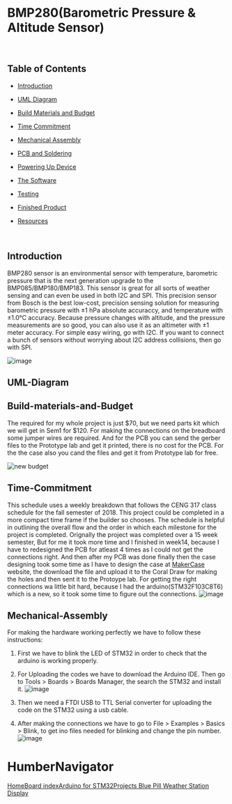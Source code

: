 # BMP280(Barometric Pressure & Altitude Sensor)

<br />

##  Table of Contents

- [Introduction](#Introduction)

- [UML Diagram](#UML-Diagram)

- [Build Materials and Budget](#Build-materials-and-Budget)

- [Time Commitment](#Time-Commitment)

- [Mechanical Assembly](#Mechanical-Assembly)

- [PCB and Soldering](#pcb-and-soldering)

- [Powering Up Device](#powering-up-device)

- [The Software](#the-software)

- [Testing](#testing)

- [Finished Product](#finished-product)

- [Resources](#resources)

<br />

## Introduction
 BMP280 sensor is an environmental sensor with temperature, barometric pressure that is the next generation upgrade to the BMP085/BMP180/BMP183. This sensor is great for all sorts of weather sensing and can even be used in both I2C and SPI. This precision sensor from Bosch is the best low-cost, precision sensing solution for measuring barometric pressure with ±1 hPa absolute accuraccy, and temperature with ±1.0°C accuracy. Because pressure changes with altitude, and the pressure measurements are so good, you can also use it as an altimeter with  ±1 meter accuracy. For simple easy wiring, go with I2C. If you want to connect a bunch of sensors without worrying about I2C address collisions, then go with SPI.
 
 ![image](https://user-images.githubusercontent.com/43187006/49831322-951a8b80-fd61-11e8-95c3-a2f389499f17.png)
 
 ## UML-Diagram
 
 ## Build-materials-and-Budget
 The required for my whole project is just $70, but we need parts kit which we will get in Sem1 for $120. For making the connections on the breadboard some jumper wires are required. And for the PCB you can send the gerber files to the Prototype lab and get it printed, there is no cost for the PCB. For the the case also you cand the files and get it from Prototype lab for free.  
 
 ![new budget](https://user-images.githubusercontent.com/43187006/49832284-360a4600-fd64-11e8-9098-5a0c6e5747ff.PNG)
 
 
## Time-Commitment
This schedule uses a weekly breakdown that follows the CENG 317 class schedule for the fall semester of 2018. This project could be completed in a more compact time frame if the builder so chooses. The schedule is helpful in outlining the overall flow and the order in which each milestone for the project is completed. Orignally the project was completed over a 15 week semester, But for me it took more time and I finished in week14, because I have to redesigned the PCB for atleast 4 times as I could not get the connections right. And then after my PCB was done finally then the case designing took some time as I have to design the case at [MakerCase](http://www.makercase.com) website, the download the file and upload it to the Coral Draw for making the holes and then sent it to the Protoype lab. For getting the right connections wa little bit hard, because I had the arduino(STM32F103C8T6) which is a new, so it took some time to figure out the connections.
![image](https://user-images.githubusercontent.com/43187006/49834451-69e86a00-fd6a-11e8-9a2d-3260a58b177a.png)


## Mechanical-Assembly
For making the hardware working perfectly we have to follow these instructions:

1. First we have to blink the LED of STM32 in order to check that the arduino is working properly.

2. For Uploading the codes we have to download the Arduino IDE. Then go to Tools > Boards > Boards Manager, the search the STM32 and install it. ![image](https://user-images.githubusercontent.com/43187006/49835442-30fdc480-fd6d-11e8-82b2-bf26bf93af16.png)

3. Then we need a FTDI USB to TTL Serial converter for uploading the code on the STM32 using a usb cable.

4. After making the connections we have to go to File > Examples > Basics > Blink, to get ino files needed for blinking and change the pin number. ![image](https://user-images.githubusercontent.com/43187006/49835951-ec732880-fd6e-11e8-8934-151a5b0cfc7e.png)
 


# HumberNavigator
[HomeBoard indexArduino for STM32Projects
Blue Pill Weather Station Display](http://stm32duino.com/viewtopic.php?t=843)
